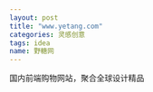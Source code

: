 ```yaml
---
layout: post
title: "www.yetang.com"
categories: 灵感创意
tags: idea
name: 野糖网
---
```


国内前端购物网站，聚合全球设计精品<!--break-->
